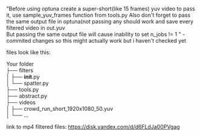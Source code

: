 "Before using optuna create a super-short(like 15 frames) yuv video to pass it, use sample_yuv_frames function from tools.py
Also don't forget to pass the same output file in optuna(not passing any should work and save every filtered video in out.yuv  
But passing the same output file will cause inability to set n_jobs != 1 " - commited changes so this might actually work but i haven't checked yet
  
files look like this:  
  
Your folder  
├── filters  
│   ├── __init__.py  
│   └── spatter.py  
├── tools.py  
├── abstract.py  
├── videos  
│   ├── crowd_run_short_1920x1080_50.yuv  
│   └── ...  

  link to mp4 filtered files: https://disk.yandex.com/d/d6FLdJa00PVgag
